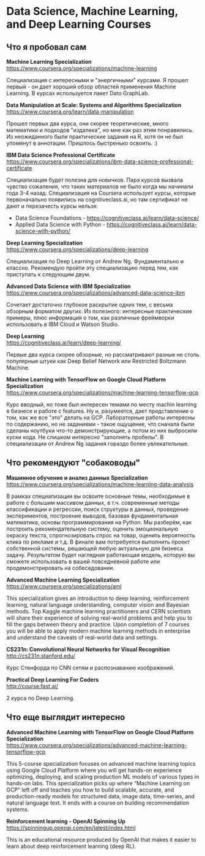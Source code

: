 # Data Science, Machine Learning, and Deep Learning Courses

## Что я пробовал сам

**Machine Learning Specialization**  
https://www.coursera.org/specializations/machine-learning

Специализация с интересными и "энергичными" курсами. Я прошел первый - он дает хороший обзор областей применения 
Machine Learning. В курсах используется пакет Dato GraphLab.

**Data Manipulation at Scale: Systems and Algorithms Specialization**  
https://www.coursera.org/learn/data-manipulation

Прошел первых два курса, они скорее теоретические, много математики и подходов "издалека", но мне как раз этим понравились. 
Из неожиданного были практические задания на R, хотя он не был упомянут в аннотации. Пришлось быстренько освоить. :)

**IBM Data Science Professional Certificate**  
https://www.coursera.org/specializations/ibm-data-science-professional-certificate

Специализация будет полезна для новичков. Пара курсов вызвала чувство сожаления, что таких материалов не было когда 
мы начинали года 3-4 назад. Специализация на Coursera использует курсы, которые первоначально появились на 
cognitiveclass.ai, но там сертификат не дают и перезачесть курсы нельзя:
- Data Science Foundations - https://cognitiveclass.ai/learn/data-science/
- Applied Data Science with Python - https://cognitiveclass.ai/learn/data-science-with-python/

**Deep Learning Specialization**  
https://www.coursera.org/specializations/deep-learning

Специализация по Deep Learning от Andrew Ng. Фундаментально и классно. Рекомендую пройти эту специализацию перед тем, как приступать к следующим двум.

**Advanced Data Science with IBM Specialization**  
https://www.coursera.org/specializations/advanced-data-science-ibm

Сочетает достаточно глубокое раскрытие одних тем, с весьма обзорным форматом других. Из полезного: интересные практические примеры, плюс информация о том, как различные фреймворки использовать в IBM Cloud и Watson Studio.

**Deep Learning**  
https://cognitiveclass.ai/learn/deep-learning/

Первые два курса скорее обзорные, но рассматривают разные не столь популярные штуки как Deep Belief Network или Restricted Boltzmann Machine.

**Machine Learning with TensorFlow on Google Cloud Platform Specialization**  
https://www.coursera.org/specializations/machine-learning-tensorflow-gcp

Курс вводный, но тоже был интересен темами по месту machin learning в бизнесе и работе с features. Ну и, разумеется, дает представление о том, как же все "это" делать на GCP. Лабораторные работы интересны по содержанию, но не заданиями - такое ощущение, что сначала были сделаны ноутбуки что-то демонстрирующие, а потом из них выбросили куски кода. Не слишком интересно "заполнять пробелы". В специализации от Andrew Ng задания гораздо более увлекательные.

## Что рекомендуют "собаководы"

**Машинное обучение и анализ данных Specialization**  
https://www.coursera.org/specializations/machine-learning-data-analysis

В рамках специализации вы освоите основные темы, необходимые в работе с большим массивом данных, 
в т.ч. современные методы классификации и регрессии, поиск структуры в данных, проведение экспериментов, 
построение выводов, базовая фундаментальная математика, основы программирования на Python. 
Мы разберём, как построить рекомендательную систему, оценить эмоциональную окраску текста, спрогнозировать 
спрос на товар, оценить вероятность клика по рекламе и т.д.
В финале вам потребуется выполнить проект собственной системы, решающей любую актуальную для бизнеса задачу. 
Результатом будет наглядная работающая модель, которую вы сможете использовать в вашей повседневной работе или 
продемонстрировать на собеседовании.

**Advanced Machine Learning Specialization**  
https://www.coursera.org/specializations/aml

This specialization gives an introduction to deep learning, reinforcement learning, natural language understanding, 
computer vision and Bayesian methods. Top Kaggle machine learning practitioners and CERN scientists 
will share their experience of solving real-world problems and help you to fill the gaps between theory and practice. 
Upon completion of 7 courses you will be able to apply modern machine learning methods in enterprise and understand 
the caveats of real-world data and settings.

**CS231n: Convolutional Neural Networks for Visual Recognition**  
http://cs231n.stanford.edu/

Курс Стенфорда по CNN сетям и распознаванию изображений.

**Practical Deep Learning For Coders**  
http://course.fast.ai/

2 курса по Deep Learning.

## Что еще выглядит интересно

**Advanced Machine Learning with TensorFlow on Google Cloud Platform Specialization**  
https://www.coursera.org/specializations/advanced-machine-learning-tensorflow-gcp

This 5-course specialization focuses on advanced machine learning topics using Google Cloud Platform 
where you will get hands-on experience optimizing, deploying, and scaling production ML models of various types 
in hands-on labs. This specialization picks up where “Machine Learning on GCP” left off and teaches you 
how to build scalable, accurate, and production-ready models for structured data, image data, time-series, 
and natural language text. It ends with a course on building recommendation systems. 

**Reinforcement learning - OpenAI Spinning Up**  
https://spinningup.openai.com/en/latest/index.html  

This is an educational resource produced by OpenAI that makes it easier 
to learn about deep reinforcement learning (deep RL).
